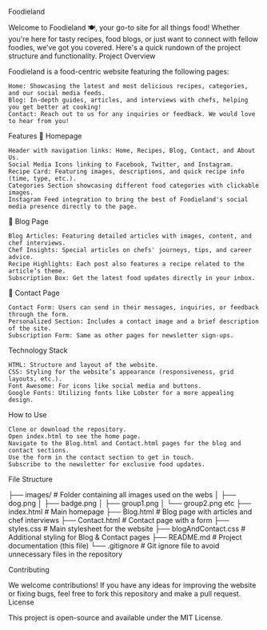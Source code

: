 Foodieland

Welcome to Foodieland 🍽️, your go-to site for all things food! Whether you're here for tasty recipes, food blogs, or just want to connect with fellow foodies, we’ve got you covered. Here's a quick rundown of the project structure and functionality.
Project Overview

Foodieland is a food-centric website featuring the following pages:

    Home: Showcasing the latest and most delicious recipes, categories, and our social media feeds.
    Blog: In-depth guides, articles, and interviews with chefs, helping you get better at cooking!
    Contact: Reach out to us for any inquiries or feedback. We would love to hear from you!

Features
🔹 Homepage

    Header with navigation links: Home, Recipes, Blog, Contact, and About Us.
    Social Media Icons linking to Facebook, Twitter, and Instagram.
    Recipe Card: Featuring images, descriptions, and quick recipe info (time, type, etc.).
    Categories Section showcasing different food categories with clickable images.
    Instagram Feed integration to bring the best of Foodieland's social media presence directly to the page.

🔹 Blog Page

    Blog Articles: Featuring detailed articles with images, content, and chef interviews.
    Chef Insights: Special articles on chefs' journeys, tips, and career advice.
    Recipe Highlights: Each post also features a recipe related to the article’s theme.
    Subscription Box: Get the latest food updates directly in your inbox.

🔹 Contact Page

    Contact Form: Users can send in their messages, inquiries, or feedback through the form.
    Personalized Section: Includes a contact image and a brief description of the site.
    Subscription Form: Same as other pages for newsletter sign-ups.

Technology Stack

    HTML: Structure and layout of the website.
    CSS: Styling for the website’s appearance (responsiveness, grid layouts, etc.).
    Font Awesome: For icons like social media and buttons.
    Google Fonts: Utilizing fonts like Lobster for a more appealing design.

How to Use

    Clone or download the repository.
    Open index.html to see the home page.
    Navigate to the Blog.html and Contact.html pages for the blog and contact sections.
    Use the form in the contact section to get in touch.
    Subscribe to the newsletter for exclusive food updates.

File Structure

├── images/                    # Folder containing all images used on the webs
│   ├── dog.png
│   ├── badge.png
│   ├── group1.png
│   └── group2.png etc
├── index.html                 # Main homepage
├── Blog.html                  # Blog page with articles and chef interviews
├── Contact.html               # Contact page with a form
├── styles.css                 # Main stylesheet for the website
├── blogAndContact.css         # Additional styling for Blog & Contact pages
├── README.md                  # Project documentation (this file)
└── .gitignore                 # Git ignore file to avoid unnecessary files in the repository

Contributing

We welcome contributions! If you have any ideas for improving the website or fixing bugs, feel free to fork this repository and make a pull request.
License

This project is open-source and available under the MIT License.